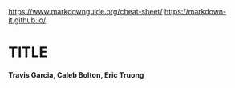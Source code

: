 https://www.markdownguide.org/cheat-sheet/
https://markdown-it.github.io/


# TITLE
#### Travis Garcia, Caleb Bolton, Eric Truong
